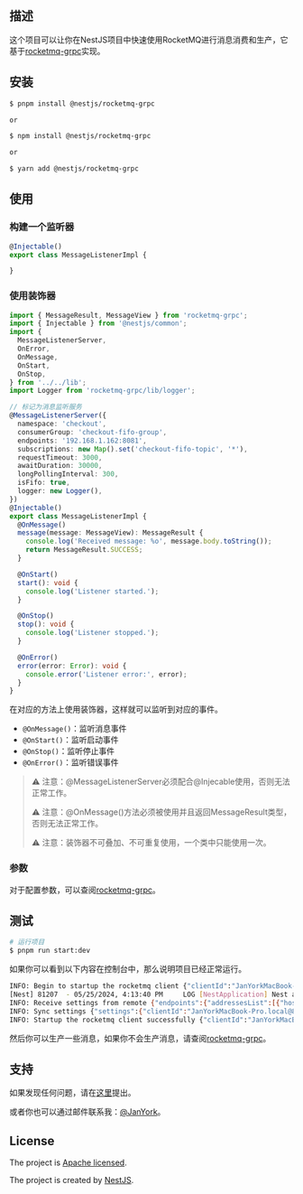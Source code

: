 ## 描述
这个项目可以让你在NestJS项目中快速使用RocketMQ进行消息消费和生产，它基于[rocketmq-grpc](https://www.npmjs.com/package/rocketmq-grpc)实现。

## 安装

```bash
$ pnpm install @nestjs/rocketmq-grpc

or

$ npm install @nestjs/rocketmq-grpc

or

$ yarn add @nestjs/rocketmq-grpc
```

## 使用

### 构建一个监听器
```ts
@Injectable()
export class MessageListenerImpl {

}
```

### 使用装饰器
```ts
import { MessageResult, MessageView } from 'rocketmq-grpc';
import { Injectable } from '@nestjs/common';
import {
  MessageListenerServer,
  OnError,
  OnMessage,
  OnStart,
  OnStop,
} from '../../lib';
import Logger from 'rocketmq-grpc/lib/logger';

// 标记为消息监听服务
@MessageListenerServer({
  namespace: 'checkout',
  consumerGroup: 'checkout-fifo-group',
  endpoints: '192.168.1.162:8081',
  subscriptions: new Map().set('checkout-fifo-topic', '*'),
  requestTimeout: 3000,
  awaitDuration: 30000,
  longPollingInterval: 300,
  isFifo: true,
  logger: new Logger(),
})
@Injectable()
export class MessageListenerImpl {
  @OnMessage()
  message(message: MessageView): MessageResult {
    console.log('Received message: %o', message.body.toString());
    return MessageResult.SUCCESS;
  }

  @OnStart()
  start(): void {
    console.log('Listener started.');
  }

  @OnStop()
  stop(): void {
    console.log('Listener stopped.');
  }

  @OnError()
  error(error: Error): void {
    console.error('Listener error:', error);
  }
}
```

在对应的方法上使用装饰器，这样就可以监听到对应的事件。

- `@OnMessage()`：监听消息事件
- `@OnStart()`：监听启动事件
- `@OnStop()`：监听停止事件
- `@OnError()`：监听错误事件

> ⚠️ 注意：@MessageListenerServer必须配合@Injecable使用，否则无法正常工作。
> 
> ⚠️ 注意：@OnMessage()方法必须被使用并且返回MessageResult类型，否则无法正常工作。
> 
> ⚠️ 注意：装饰器不可叠加、不可重复使用，一个类中只能使用一次。

### 参数
对于配置参数，可以查阅[rocketmq-grpc](https://www.npmjs.com/package/rocketmq-grpc)。

## 测试

```bash
# 运行项目
$ pnpm run start:dev
```

如果你可以看到以下内容在控制台中，那么说明项目已经正常运行。

```bash
INFO: Begin to startup the rocketmq client {"clientId":"JanYorkMacBook-Pro.local@81207@0@lwlu3gya"}
[Nest] 81207  - 05/25/2024, 4:13:40 PM     LOG [NestApplication] Nest application successfully started +33ms
INFO: Receive settings from remote {"endpoints":{"addressesList":[{"host":"192.168.1.162","port":8081}],"scheme":1,"facade":"192.168.1.162:8081"},"clientId":"JanYorkMacBook-Pro.local@81207@0@lwlu3gya"}
INFO: Sync settings {"settings":{"clientId":"JanYorkMacBook-Pro.local@81207@0@lwlu3gya","clientType":3,"accessPoint":{"addressesList":[{"host":"192.168.1.162","port":8081}],"scheme":1,"facade":"192.168.1.162:8081"},"namespace":"checkout","requestTimeout":3000,"longPollingTimeout":30000,"group":"checkout-fifo-group","subscriptionExpressions":{},"maxMessageNum":1,"isFifo":true,"invisibleDuration":15000}}
INFO: Startup the rocketmq client successfully {"clientId":"JanYorkMacBook-Pro.local@81207@0@lwlu3gya"}
```
然后你可以生产一些消息，如果你不会生产消息，请查阅[rocketmq-grpc](https://www.npmjs.com/package/rocketmq-grpc)。

## 支持
如果发现任何问题，请在[这里](https://github.com/JanYork/nest-rocketmq-starter/issues)提出。

或者你也可以通过邮件联系我：[@JanYork](mailto:747945307@qq.com)。

## License
The project is [Apache licensed](LICENSE).

The project is created by [NestJS](https://nestjs.com/).
